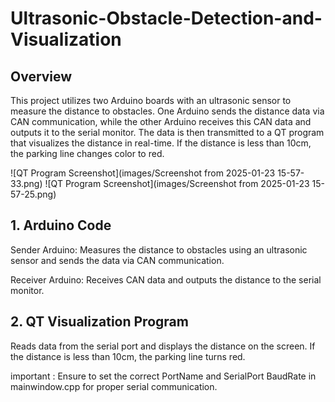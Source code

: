 # Ultrasonic-Obstacle-Detection-and-Visualization

## Overview

This project utilizes two Arduino boards with an ultrasonic sensor to measure the distance to obstacles. One Arduino sends the distance data via CAN communication, while the other Arduino receives this CAN data and outputs it to the serial monitor. The data is then transmitted to a QT program that visualizes the distance in real-time. If the distance is less than 10cm, the parking line changes color to red.

![QT Program Screenshot](images/Screenshot from 2025-01-23 15-57-33.png)
![QT Program Screenshot](images/Screenshot from 2025-01-23 15-57-25.png)

## 1. Arduino Code

Sender Arduino: Measures the distance to obstacles using an ultrasonic sensor and sends the data via CAN communication.

Receiver Arduino: Receives CAN data and outputs the distance to the serial monitor.

## 2. QT Visualization Program

Reads data from the serial port and displays the distance on the screen. If the distance is less than 10cm, the parking line turns red.

important : Ensure to set the correct PortName and SerialPort BaudRate in mainwindow.cpp for proper serial communication.

